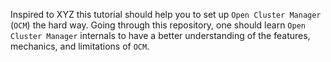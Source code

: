 Inspired to XYZ this tutorial should help you to set up `Open Cluster Manager` (`OCM`) the hard way.  Going through this repository, one should learn `Open Cluster Manager`  internals to have a better understanding of the features, mechanics, and limitations of `OCM`.

